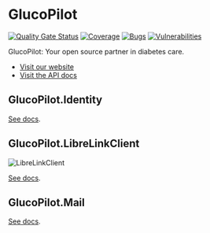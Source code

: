# GlucoPilot
[![Quality Gate Status](https://sonarcloud.io/api/project_badges/measure?project=glucopilot_GlucoPilot&metric=alert_status)](https://sonarcloud.io/summary/new_code?id=glucopilot_GlucoPilot)
[![Coverage](https://sonarcloud.io/api/project_badges/measure?project=glucopilot_GlucoPilot&metric=coverage)](https://sonarcloud.io/summary/new_code?id=glucopilot_GlucoPilot)
[![Bugs](https://sonarcloud.io/api/project_badges/measure?project=glucopilot_GlucoPilot&metric=bugs)](https://sonarcloud.io/summary/new_code?id=glucopilot_GlucoPilot)
[![Vulnerabilities](https://sonarcloud.io/api/project_badges/measure?project=glucopilot_GlucoPilot&metric=vulnerabilities)](https://sonarcloud.io/summary/new_code?id=glucopilot_GlucoPilot)

GlucoPilot: Your open source partner in diabetes care.

- [Visit our website](https://www.glucopilot.co.uk)
- [Visit the API docs](https://docs.glucopilot.co.uk)

## GlucoPilot.Identity
[See docs](./src/GlucoPilot.Identity/README.md).

## GlucoPilot.LibreLinkClient
![LibreLinkClient](https://img.shields.io/nuget/vpre/GlucoPilot.LibreLinkClient)

[See docs](./src/GlucoPilot.LibreLinkClient/README.md).

## GlucoPilot.Mail
[See docs](./src/GlucoPilot.Mail/README.md).

